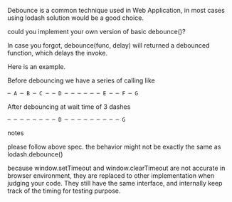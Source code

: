 Debounce is a common technique used in Web Application, in most cases using lodash solution would be a good choice.

could you implement your own version of basic debounce()?

In case you forgot, debounce(func, delay) will returned a debounced function, which delays the invoke.

Here is an example.

Before debouncing we have a series of calling like

```
─ A ─ B ─ C ─ ─ D ─ ─ ─ ─ ─ ─ E ─ ─ F ─ G 
```

After debouncing at wait time of 3 dashes

```
─ ─ ─ ─ ─ ─ ─ ─ D ─ ─ ─ ─ ─ ─ ─ ─ ─ G 
```

notes

please follow above spec. the behavior might not be exactly the same as lodash.debounce()

because window.setTimeout and window.clearTimeout are not accurate in browser environment, they are replaced to other implementation when judging your code. They still have the same interface, and internally keep track of the timing for testing purpose.